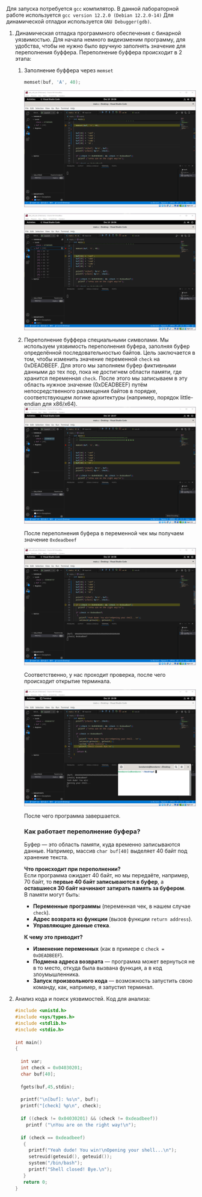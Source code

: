 Для запуска потребуется `gcc` компилятор. В данной лабораторной работе используется `gcc version 12.2.0 (Debian 12.2.0-14)`
Для динамической отладки используется `GNU Debugger(gdb)`.

1. Динамическая отладка программного обеспечения с бинарной уязвимостью.
	Для начала немного видеизменим программу, для удобства, чтобы не нужно было вручную заполнять значение для переполнения буффера. Переполнение буффера происходит в 2 этапа:
	1. Заполнение буффера через `memset`
		```C
		memset(buf, 'A', 40);
		```
		![start_debugging](images/start_debugging.png)

		![filling_buffer](images/filling_buffer.png)
	2. Переполнение буффера специальными символами.
		Мы используем уязвимость переполнения буфера, заполняя буфер определённой последовательностью байтов. Цель заключается в том, чтобы изменить значение переменной `check` на 0xDEADBEEF. Для этого мы заполняем буфер фиктивными данными до тех пор, пока не достигнем области памяти, где хранится переменная `check`. После этого мы записываем в эту область нужное значение (0xDEADBEEF) путём непосредственного размещения байтов в порядке, соответствующем логике архитектуры (например, порядок little-endian для x86/x64).
		![after_buffer_overflow](images\after_buffer_overflow.png)
		
		После переполнения буфера в переменной чек мы получаем значение `0xdeadbeef`

		![check_value](images\check_value.png)
		
		Соответственно, у нас проходит проверка, после чего происходит открытие терминала.

		![opening_console](images\opening_console.png)

        После чего программа завершается.
		
		### **Как работает переполнение буфера?**
		Буфер — это область памяти, куда временно записываются данные. Например, массив `char buf[40]` выделяет 40 байт под хранение текста.
		
		**Что происходит при переполнении?**  
		Если программа ожидает 40 байт, но мы передаёте, например, 70 байт, то **первые 40 байт записываются в буфер**, а **оставшиеся 30 байт начинают затирать память за буфером**.  
		В памяти могут быть:
		- **Переменные программы** (переменная чек, в нашем случае `check`).
		- **Адрес возврата из функции** (вызов функции `return address`).
		- **Управляющие данные стека**.
		
		**К чему это приводит?**
		- **Изменение переменных** (как в примере с `check = 0xDEADBEEF`).
		- **Подмена адреса возврата** — программа может вернуться не в то место, откуда была вызвана функция, а в код злоумышленника.
		- **Запуск произвольного кода** — возможность запустить свою команду, как, например, я запустил терминал.

2. Анализ кода и поиск уязвимостей.
	Код для анализа:
	```C
	#include <unistd.h>
	#include <sys/types.h>
	#include <stdlib.h>
	#include <stdio.h>
	
	int main()
	{
	
	  int var;
	  int check = 0x04030201;
	  char buf[40];
	
	  fgets(buf,45,stdin);
	
	  printf("\n[buf]: %s\n", buf);
	  printf("[check] %p\n", check);
	
	  if ((check != 0x04030201) && (check != 0xdeadbeef))
	    printf ("\nYou are on the right way!\n");
	
	  if (check == 0xdeadbeef)
	   {
	     printf("Yeah dude! You win!\nOpening your shell...\n");
	     setreuid(geteuid(), geteuid());
	     system("/bin/bash");
	     printf("Shell closed! Bye.\n");
	   }
	   return 0;
	}
	```
	
